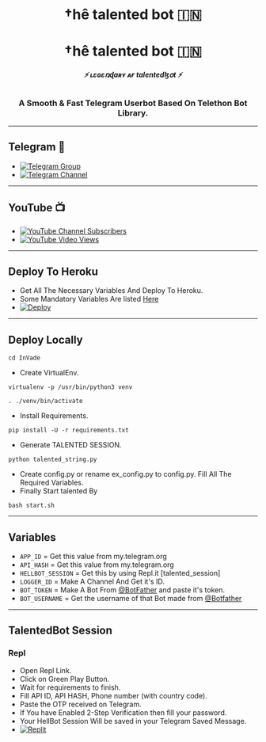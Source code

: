 <h1 align="center">
  <b>†hê talented bot 🇮🇳</b>
</h1>

<h1 align="center">
  <b>†hê talented bot 🇮🇳</b>
</h1>

<h6 align="center">
  <b>⚡ ʟɛɢɛռɖaʀʏ ᴀғ talentedɮօt ⚡</b>
</h6>

<h3 align="center">
  <b>A Smooth & Fast Telegram Userbot Based On Telethon Bot Library.</b>
</h3>

------
## Telegram 🏪
- [![Telegram Group](https://img.shields.io/badge/Telegram-Group-brightgreen)](https://t.me/Talented_user_bot)
- [![Telegram Channel](https://img.shields.io/badge/Telegram-Channel-brightgreen)](https://t.me/its_Talentedbot)

------
## YouTube 📺
- [![YouTube Channel Subscribers](https://img.shields.io/youtube/channel/subscribers/UC7Jr0FnRApx5nJASUfOjqJQ?style=social)](https://youtube.com/channel/UC7Jr0FnRApx5nJASUfOjqJQ)
- [![YouTube Video Views](https://img.shields.io/youtube/views/pw2jCeM2sN4?label=Tutorial&style=social)](https://youtu.be/pw2jCeM2sN4)

------
## Deploy To Heroku
- Get All The Necessary Variables And Deploy To Heroku.
- Some Mandatory Variables Are listed [Here](#Variables)
- [![Deploy](https://www.herokucdn.com/deploy/button.svg)](https://heroku.com/deploy?template=https://github.com/the-talentedbot/talentedbot)

------
## Deploy Locally

`cd InVade`
- Create VirtualEnv.

`virtualenv -p /usr/bin/python3 venv`

`. ./venv/bin/activate`
- Install Requirements.

`pip install -U -r requirements.txt`
- Generate TALENTED SESSION.

`python talented_string.py`
- Create config.py or rename ex_config.py to config.py. Fill All The Required Variables.
- Finally Start talented By

`bash start.sh`

------
## Variables

- `APP_ID`  =  Get this value from my.telegram.org
- `API_HASH`  =  Get this value from my.telegram.org
- `HELLBOT_SESSION`  =  Get this by using Repl.it [talented_session]
- `LOGGER_ID`  =  Make A Channel And Get it's ID.
- `BOT_TOKEN`  =  Make A Bot From [@BotFather](https://t.me/botfather) and paste it's token.
- `BOT_USERNAME`  =  Get the username of that Bot made from [@Botfather](https://t.me/botfather)

------
## TalentedBot Session

### Repl
- Open Repl Link.
- Click on Green Play Button.
- Wait for requirements to finish.
- Fill API ID, API HASH, Phone number (with country code).
- Paste the OTP received on Telegram.
- If You have Enabled 2-Step Verification then fill your password.
- Your HellBot Session Will be saved in your Telegram Saved Message.
- [![Replit](https://replit.com/@franxqueen/TALENTED-SESSION)](https://replit.com/@TheTalentedBot/TalentedBot?v=1)

